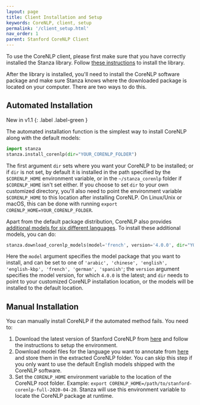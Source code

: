 ```yaml
---
layout: page
title: Client Installation and Setup
keywords: CoreNLP, client, setup
permalink: '/client_setup.html'
nav_order: 1
parent: Stanford CoreNLP Client
---
```


To use the CoreNLP client, please first make sure that you have correctly installed the Stanza library. Follow [these instructions](installation_usage#installation) to install the library.

After the library is installed, you'll need to install the CoreNLP software package and make sure Stanza knows where the downloaded package is located on your computer. There are two ways to do this.

## Automated Installation

New in v1.1
{: .label .label-green }

The automated installation function is the simplest way to install CoreNLP along with the default models:
```python
import stanza
stanza.install_corenlp(dir="YOUR_CORENLP_FOLDER")
```
The first argument `dir` sets where you want your CoreNLP to be installed; or if `dir` is not set, by default it is installed in the path specified by the `$CORENLP_HOME` environment variable, or in the `~/stanza_corenlp` folder if `$CORENLP_HOME` isn't set either. If you choose to set `dir` to your own customized directory, you'll also need to point the environment variable `$CORENLP_HOME` to this location after installing CoreNLP. On Linux/Unix or macOS, this can be done with running `export CORENLP_HOME=YOUR_CORENLP_FOLDER`.

Apart from the default package distribution, CoreNLP also provides [additional models for six different languages](https://stanfordnlp.github.io/CoreNLP/index.html#download). To install these additional models, you can do:
```python
stanza.download_corenlp_models(model='french', version='4.0.0', dir="YOUR_CORENLP_FOLDER")
```
Here the `model` argument specifies the model package that you want to install, and can be set to one of `'arabic', 'chinese', 'english', 'english-kbp', 'french', 'german', 'spanish'`; the `version` argument specifies the model version, for which `4.0.0` is the latest; and `dir` needs to point to your customized CoreNLP installation location, or the models will be installed to the default location.


## Manual Installation

You can manually install CoreNLP if the automated method fails. You need to:

1. Download the latest version of Stanford CoreNLP from [here](https://stanfordnlp.github.io/CoreNLP/download.html) and follow the instructions to setup the environment.
2. Download model files for the language you want to annotate from [here](https://stanfordnlp.github.io/CoreNLP/download.html) and store them in the extracted CoreNLP folder. You can skip this step if you only want to use the default English models shipped with the CoreNLP software.
3. Set the `CORENLP_HOME` environment variable to the location of the CoreNLP root folder.  Example: `export CORENLP_HOME=/path/to/stanford-corenlp-full-2020-04-20`. Stanza will use this environment variable to locate the CoreNLP package at runtime.